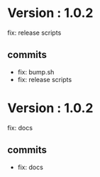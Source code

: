 # Version : 1.0.2

fix: release scripts

## commits

* fix: bump.sh
* fix: release scripts
# Version : 1.0.2

fix: docs

## commits

* fix: docs
